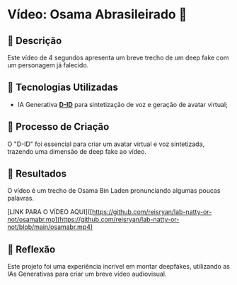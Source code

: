 # Vídeo: Osama Abrasileirado 🎥

## 📒 Descrição
Este vídeo de 4 segundos apresenta um breve trecho de um deep fake com um personagem já falecido.

## 🤖 Tecnologias Utilizadas
- IA Generativa **[D-ID](https://www.d-id.com)** para sintetização de voz e geração de avatar virtual;

## 🧐 Processo de Criação
O "D-ID" foi essencial para criar um avatar virtual e voz sintetizada, trazendo uma dimensão de deep fake ao vídeo.

## 🚀 Resultados
O vídeo é um trecho de Osama Bin Laden pronunciando algumas poucas palavras.

[LINK PARA O VÍDEO AQUI]([https://github.com/reisryan/lab-natty-or-not/osamabr.mp](https://github.com/reisryan/lab-natty-or-not/blob/main/osamabr.mp4)

## 💭 Reflexão
Este projeto foi uma experiência incrível em montar deepfakes, utilizando as IAs Generativas para criar um breve vídeo audiovisual.
